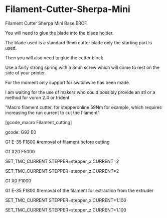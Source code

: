 # Filament-Cutter-Sherpa-Mini
Filament Cutter Sherpa Mini Base ERCF

You will need to glue the blade into the blade holder.

The blade used is a standard 9mm cutter blade only the starting part is used.

Then you will also need to glue the cutter block.

Use a fairly strong spring with a 3mm screw which will come to rest on the side of your printer.

For the moment only support for switchwire has been made.

I am waiting for the use of makers who could possibly provide an stl or a method for voron 2.4 or trident

"Macro filament cutter, for stepperonline 59Nm for example, which requires increasing the run current to cut the filament"

[gcode_macro Filament_cutting]

gcode:
G92 E0

G1 E-35 F1800 #removal of filament before cutting

G1 X20 F5000

SET_TMC_CURRENT STEPPER=stepper_x CURRENT=2

SET_TMC_CURRENT STEPPER=stepper_z CURRENT=2

G1 X0 F1000

G1 E-35 F1800 #removal of the filament for extraction from the extruder

SET_TMC_CURRENT STEPPER=stepper_x CURRENT=1.100

SET_TMC_CURRENT STEPPER=stepper_z CURRENT=1.100

